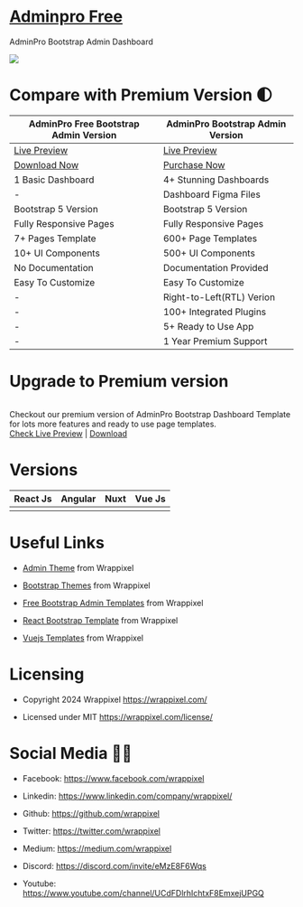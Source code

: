 # <a href="https://demos.wrappixel.com/free-admin-templates/bootstrap/adminpro-bootstrap-free/html/index.html">Adminpro Free</a>
AdminPro Bootstrap Admin Dashboard

<!-- Main image of Template -->
<a target="_blank" href="https://www.wrappixel.com/templates/adminpro-free/">
  <img src="https://www.wrappixel.com/wp-content/uploads/edd/2020/04/adminpro-bootstrap-lite-y.jpg" />
</a>


# Compare with Premium Version 🌓

<table>
<thead>
<tr>
<th>AdminPro Free Bootstrap Admin Version</th>
<th>AdminPro Bootstrap Admin Version</th>
</tr>
</thead>
<tbody>
<tr>
  <td>
    <a href="https://demos.wrappixel.com/free-admin-templates/bootstrap/adminpro-bootstrap-free/html/index.html">Live Preview</a>
  </td>
  <td>
  <a href="https://demos.wrappixel.com/free-admin-templates/bootstrap/adminpro-bootstrap-free/landingpage/index.html">Live Preview</a>
  </td>
</tr>
<tr>
  <td>
      <a href="https://www.wrappixel.com/templates/adminpro-free/">Download Now</a>
  </td>
  <td>
    <a href="https://www.wrappixel.com/templates/adminpro/">Purchase Now</a>
  </td>
</tr>
<tr>
  <td>
  1 Basic Dashboard
  </td>
  <td>
  4+ Stunning Dashboards
  </td>
</tr>
<tr>
  <td>
  -
  </td>
  <td>
  Dashboard Figma Files
  </td>
</tr>
<tr>
  <td>
  Bootstrap 5 Version
  </td>
  <td>
  Bootstrap 5 Version
  </td>
</tr>
<tr>
  <td>
  Fully Responsive Pages
  </td>
  <td>
  Fully Responsive Pages
  </td>
</tr>
<tr>
  <td>
  7+ Pages Template
  </td>
  <td>
  600+ Page Templates
  </td>
</tr>
<tr>
  <td>
  10+ UI Components
  </td>
  <td>
  500+ UI Components
  </td>
</tr>
<tr>
  <td>
  No Documentation
  </td>
  <td>
  Documentation Provided
  </td>
</tr>
<tr>
  <td>
  Easy To Customize
  </td>
  <td>
  Easy To Customize
  </td>
</tr>
<tr>
  <td>
  -
  </td>
  <td>
  Right-to-Left(RTL) Verion
  </td>
</tr>
<tr>
  <td>
  -
  </td>
  <td>
  100+ Integrated Plugins
  </td>
</tr>
<tr>
  <td>
  -
  </td>
  <td>
  5+ Ready to Use App
  </td>
</tr>
<tr>
  <td>
  -
  </td>
  <td>
  1 Year Premium Support
  </td>
</tr>
</tbody>
</table>

# Upgrade to Premium version

<a target="_blank" href="https://www.wrappixel.com/templates/adminpro/">
  <img src="https://www.wrappixel.com/wp-content/uploads/edd/2020/04/adminpro-bootstrap-admin-template-y.jpg" alt="">
</a>
<p>
  Checkout our premium version of AdminPro Bootstrap Dashboard Template for lots more features and ready to use page templates.<br>
  <a href="https://demos.wrappixel.com/free-admin-templates/bootstrap/adminpro-bootstrap-free/landingpage/index.html">Check Live Preview</a> | <a href="https://www.wrappixel.com/templates/adminpro/">Download</a>
</p>

<!-- Versions of Template -->
# Versions
<table>
<thead>
<tr>
<th>React Js</th>
<th>Angular</th>
<th>Nuxt</th>
<th>Vue Js</th>
</tr>
</thead>
<tbody>
<tr>
<td>
  <a href="https://www.wrappixel.com/templates/adminpro-react-redux-admin/" width="150px">
    <img src="https://www.wrappixel.com/wp-content/uploads/edd/2020/04/adminpro-react-dashboard-y.jpg" alt="" style="max-width:150px;">
  </a>
</td>
<td>
  <a href="https://www.wrappixel.com/templates/adminpro-angular-dashboard/" rel="nofollow" width="150px">
    <img src="https://www.wrappixel.com/wp-content/uploads/edd/2020/04/adminpro-angular-dashboard-y.jpg" alt="" style="max-width:150px;">
  </a>
</td>
<td>
  <a href="https://www.wrappixel.com/templates/adminpro-nuxtjs/" rel="nofollow" width="150px">
    <img src="https://www.wrappixel.com/wp-content/uploads/edd/2022/07/adminpro-nuxtjs.jpg" alt="" style="max-width:150px;">
  </a>
</td>
<td>
  <a href="https://www.wrappixel.com/templates/adminpro-vuetify-dashboard/" rel="nofollow" width="150px">
    <img src="https://www.wrappixel.com/wp-content/uploads/edd/2020/10/adminpro-vuetify-dasboard-template-y.jpg" alt="" style="max-width:150px;">
  </a>
</td>
</td>
  
</tr>
</tbody>
</table>





<!-- Useful Links of Template -->
# Useful Links
- <p><a href="https://www.wrappixel.com/">Admin Theme</a> from Wrappixel</p>
- <p><a href="https://www.wrappixel.com/templates/materialpro/">Bootstrap Themes</a> from Wrappixel</p>
- <p><a href="https://www.wrappixel.com/templates/materialpro-lite/">Free Bootstrap Admin Templates</a> from Wrappixel</p>
- <p><a href="https://www.wrappixel.com/templates/materialpro-react-redux-admin/">React Bootstrap Template</a> from Wrappixel</p>
- <p><a href="https://www.wrappixel.com/templates/materialpro-vuetify-admin/">Vuejs Templates</a> from Wrappixel</p>


<!-- Licensing of Template -->
# Licensing
- <p>Copyright 2024 Wrappixel <a href="https://www.wrappixel.com/">https://wrappixel.com/</a></p>
- <p>Licensed under MIT <a href="https://www.wrappixel.com/license/">https://wrappixel.com/license/</a></p>


<!-- Social Media of Adminmart -->
# Social Media 👭🏼
- <p>Facebook: <a href="https://www.facebook.com/wrappixel">https://www.facebook.com/wrappixel</a></p>
- <p>Linkedin: <a href="https://www.linkedin.com/company/wrappixel/">https://www.linkedin.com/company/wrappixel/</a></p>
- <p>Github: <a href="https://github.com/wrappixel">https://github.com/wrappixel</a></p>
- <p>Twitter: <a href="https://twitter.com/wrappixel">https://twitter.com/wrappixel</a></p>
- <p>Medium: <a href="https://medium.com/wrappixel">https://medium.com/wrappixel</a></p>
- <p>Discord: <a href="https://discord.com/invite/eMzE8F6Wqs">https://discord.com/invite/eMzE8F6Wqs</a></p>
- <p>Youtube: <a href="https://www.youtube.com/channel/UCdFDlrhIchtxF8EmxejUPGQ">https://www.youtube.com/channel/UCdFDlrhIchtxF8EmxejUPGQ</a></p>



